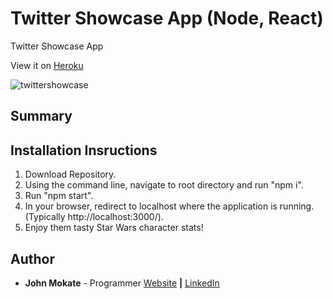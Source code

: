 # Twitter Showcase App (Node, React)

Twitter Showcase App

View it on [Heroku](https://damp-shore-56369.herokuapp.com/)

![twittershowcase](https://user-images.githubusercontent.com/29006517/77257950-7635c500-6c45-11ea-9eb1-967369428e59.png)

## Summary

## Installation Insructions

1. Download Repository.
2. Using the command line, navigate to root directory and run "npm i".
3. Run "npm start".
4. In your browser, redirect to localhost where the application is running. (Typically http://localhost:3000/).
5. Enjoy them tasty Star Wars character stats!

## Author

- **John Mokate** - Programmer [Website](https://mokate.tumblr.com) **|** [LinkedIn](https://www.linkedin.com/in/mokate/)
